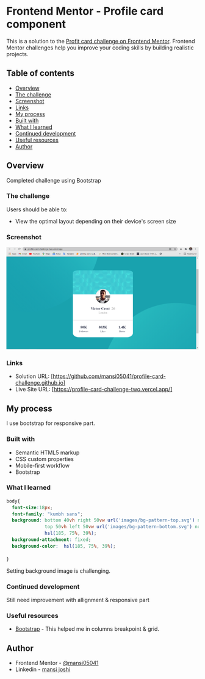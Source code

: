 # Frontend Mentor - Profile card component

This is a solution to the [Profit card challenge on Frontend Mentor](https://www.frontendmentor.io/challenges/profile-card-component-cfArpWshJ/hub/profilecard-challenge-jIxr86H0c). Frontend Mentor challenges help you improve your coding skills by building realistic projects. 

## Table of contents

- [Overview](#overview)
- [The challenge](#the-challenge)
- [Screenshot](#screenshot)
- [Links](#links)
- [My process](#my-process)
- [Built with](#built-with)
- [What I learned](#what-i-learned)
- [Continued development](#continued-development)
- [Useful resources](#useful-resources)
- [Author](#author)

## Overview
Completed challenge using Bootstrap 

### The challenge

Users should be able to:

- View the optimal layout depending on their device's screen size

### Screenshot

![](./screenshot_profile.png)

### Links

- Solution URL: [https://github.com/mansi05041/profile-card-challenge.github.io]
- Live Site URL: [https://profile-card-challenge-two.vercel.app/]

## My process

I use bootstrap for responsive part. 

### Built with

- Semantic HTML5 markup
- CSS custom properties
- Mobile-first workflow
- Bootstrap

### What I learned

```css
body{
  font-size:18px;
  font-family: "kumbh sans";
  background: bottom 40vh right 50vw url('images/bg-pattern-top.svg') no-repeat,
              top 50vh left 50vw url('images/bg-pattern-bottom.svg') no-repeat,
              hsl(185, 75%, 39%);
  background-attachment: fixed;
  background-color:  hsl(185, 75%, 39%);

}
```
Setting background image is challenging.


### Continued development

Still need improvement with allignment & responsive part

### Useful resources

- [Bootstrap](https://getbootstrap.com/) - This helped me in columns breakpoint & grid.

## Author

- Frontend Mentor - [@mansi05041](https://www.frontendmentor.io/profile/mansi05041)
- Linkedin - [mansi joshi](https://www.linkedin.com/in/mansi-joshi-663aa81a0/)


